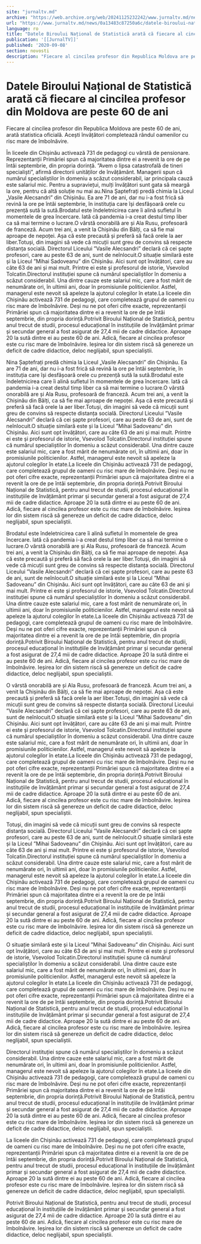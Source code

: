 ```yaml
---
site: "jurnaltv.md"
archive: "https://web.archive.org/web/20241125232242/www.jurnaltv.md/news/0a13483c87250a6c/datele-biroului-national-de-statistica-arata-ca-fiecare-al-cincilea-profesor-din-moldova-are-peste-60-de-ani.html?utm_source=RSS&utm_medium=RSS&utm_campaign=RSS"
url: "https://www.jurnaltv.md/news/0a13483c87250a6c/datele-biroului-national-de-statistica-arata-ca-fiecare-al-cincilea-profesor-din-moldova-are-peste-60-de-ani.html"
language: ro
title: "Datele Biroului Național de Statistică arată că fiecare al cincilea profesor din Moldova are peste 60 de ani"
publication: '[[JurnalTV]]'
published: '2020-09-08'
section: novosti
description: "Fiecare al cincilea profesor din Republica Moldova are peste 60 de ani, arată statistica oficială. Acești învățători completează rândul oamenilor cu risc mare de îmbolnăvire."
---
```


# Datele Biroului Național de Statistică arată că fiecare al cincilea profesor din Moldova are peste 60 de ani

Fiecare al cincilea profesor din Republica Moldova are peste 60 de ani, arată statistica oficială. Acești învățători completează rândul oamenilor cu risc mare de îmbolnăvire.

În liceele din Chișinău activează 731 de pedagogi cu vârstă de pensionare. Reprezentanții Primăriei spun că majoritatea dintre ei a revenit la ore de pe întâi septembrie, din propria dorință. ”Avem o lipsa catastrofală de tineri specialiști”, afirmă directorii unităților de învățământ. Managerii spun că numărul specialiștilor în domeniu a scăzut considerabil, iar principala cauză este salariul mic. Pentru a supraviețui, mulți învățători sunt gata să meargă la ore, pentru că altă soluție nu mai au.Nina Șaptefrați predă chimia la Liceul „Vasile Alecsandri” din Chișinău. Ea are 71 de ani, dar nu i-a fost frică să revină la ore pe întâi septembrie, în instituția care își desfășoară orele cu prezență sută la sută.Brodatul este îndeletnicirea care îi alină sufletul în momentele de grea încercare. Iată că pandemia i-a creat destul timp liber ca să mai termine o lucrare.O vârstă onorabilă are și Ala Rusu, profesoară de franceză. Acum trei ani, a venit la Chișinău din Bălți, ca să fie mai aproape de nepoței. Așa că este precaută și preferă să facă orele la aer liber.Totuși, din imagini să vede că micuții sunt greu de convins să respecte distanța socială. Directorul Liceului ”Vasile Alecsandri” declară că cei șapte profesori, care au peste 63 de ani, sunt de neînlocuit.O situație similară este și la Liceul ”Mihai Sadoveanu” din Chișinău. Aici sunt opt învățători, care au câte 63 de ani și mai mult. Printre ei este și profesorul de istorie, Vsevolod Tolcatin.Directorul instituției spune că numărul specialiștilor în domeniu a scăzut considerabil. Una dintre cauze este salariul mic, care a fost mărit de nenumărate ori, în ultimii ani, doar în promisiunile politicienilor. Astfel, managerul este nevoit să apeleze la ajutorul colegilor în etate.La liceele din Chișinău activează 731 de pedagogi, care completează grupul de oameni cu risc mare de îmbolnăvire. Deși nu ne pot oferi cifre exacte, reprezentanții Primăriei spun că majoritatea dintre ei a revenit la ore de pe întâi septembrie, din propria dorință.Potrivit Biroului Național de Statistică, pentru anul trecut de studii, procesul educațional în instituțiile de învățământ primar și secundar general a fost asigurat de 27,4 mii de cadre didactice. Aproape 20 la sută dintre ei au peste 60 de ani. Adică, fiecare al cincilea profesor este cu risc mare de îmbolnăvire. Ieșirea lor din sistem riscă să genereze un deficit de cadre didactice, deloc neglijabil, spun specialiștii.

Nina Șaptefrați predă chimia la Liceul „Vasile Alecsandri” din Chișinău. Ea are 71 de ani, dar nu i-a fost frică să revină la ore pe întâi septembrie, în instituția care își desfășoară orele cu prezență sută la sută.Brodatul este îndeletnicirea care îi alină sufletul în momentele de grea încercare. Iată că pandemia i-a creat destul timp liber ca să mai termine o lucrare.O vârstă onorabilă are și Ala Rusu, profesoară de franceză. Acum trei ani, a venit la Chișinău din Bălți, ca să fie mai aproape de nepoței. Așa că este precaută și preferă să facă orele la aer liber.Totuși, din imagini să vede că micuții sunt greu de convins să respecte distanța socială. Directorul Liceului ”Vasile Alecsandri” declară că cei șapte profesori, care au peste 63 de ani, sunt de neînlocuit.O situație similară este și la Liceul ”Mihai Sadoveanu” din Chișinău. Aici sunt opt învățători, care au câte 63 de ani și mai mult. Printre ei este și profesorul de istorie, Vsevolod Tolcatin.Directorul instituției spune că numărul specialiștilor în domeniu a scăzut considerabil. Una dintre cauze este salariul mic, care a fost mărit de nenumărate ori, în ultimii ani, doar în promisiunile politicienilor. Astfel, managerul este nevoit să apeleze la ajutorul colegilor în etate.La liceele din Chișinău activează 731 de pedagogi, care completează grupul de oameni cu risc mare de îmbolnăvire. Deși nu ne pot oferi cifre exacte, reprezentanții Primăriei spun că majoritatea dintre ei a revenit la ore de pe întâi septembrie, din propria dorință.Potrivit Biroului Național de Statistică, pentru anul trecut de studii, procesul educațional în instituțiile de învățământ primar și secundar general a fost asigurat de 27,4 mii de cadre didactice. Aproape 20 la sută dintre ei au peste 60 de ani. Adică, fiecare al cincilea profesor este cu risc mare de îmbolnăvire. Ieșirea lor din sistem riscă să genereze un deficit de cadre didactice, deloc neglijabil, spun specialiștii.

Brodatul este îndeletnicirea care îi alină sufletul în momentele de grea încercare. Iată că pandemia i-a creat destul timp liber ca să mai termine o lucrare.O vârstă onorabilă are și Ala Rusu, profesoară de franceză. Acum trei ani, a venit la Chișinău din Bălți, ca să fie mai aproape de nepoței. Așa că este precaută și preferă să facă orele la aer liber.Totuși, din imagini să vede că micuții sunt greu de convins să respecte distanța socială. Directorul Liceului ”Vasile Alecsandri” declară că cei șapte profesori, care au peste 63 de ani, sunt de neînlocuit.O situație similară este și la Liceul ”Mihai Sadoveanu” din Chișinău. Aici sunt opt învățători, care au câte 63 de ani și mai mult. Printre ei este și profesorul de istorie, Vsevolod Tolcatin.Directorul instituției spune că numărul specialiștilor în domeniu a scăzut considerabil. Una dintre cauze este salariul mic, care a fost mărit de nenumărate ori, în ultimii ani, doar în promisiunile politicienilor. Astfel, managerul este nevoit să apeleze la ajutorul colegilor în etate.La liceele din Chișinău activează 731 de pedagogi, care completează grupul de oameni cu risc mare de îmbolnăvire. Deși nu ne pot oferi cifre exacte, reprezentanții Primăriei spun că majoritatea dintre ei a revenit la ore de pe întâi septembrie, din propria dorință.Potrivit Biroului Național de Statistică, pentru anul trecut de studii, procesul educațional în instituțiile de învățământ primar și secundar general a fost asigurat de 27,4 mii de cadre didactice. Aproape 20 la sută dintre ei au peste 60 de ani. Adică, fiecare al cincilea profesor este cu risc mare de îmbolnăvire. Ieșirea lor din sistem riscă să genereze un deficit de cadre didactice, deloc neglijabil, spun specialiștii.

O vârstă onorabilă are și Ala Rusu, profesoară de franceză. Acum trei ani, a venit la Chișinău din Bălți, ca să fie mai aproape de nepoței. Așa că este precaută și preferă să facă orele la aer liber.Totuși, din imagini să vede că micuții sunt greu de convins să respecte distanța socială. Directorul Liceului ”Vasile Alecsandri” declară că cei șapte profesori, care au peste 63 de ani, sunt de neînlocuit.O situație similară este și la Liceul ”Mihai Sadoveanu” din Chișinău. Aici sunt opt învățători, care au câte 63 de ani și mai mult. Printre ei este și profesorul de istorie, Vsevolod Tolcatin.Directorul instituției spune că numărul specialiștilor în domeniu a scăzut considerabil. Una dintre cauze este salariul mic, care a fost mărit de nenumărate ori, în ultimii ani, doar în promisiunile politicienilor. Astfel, managerul este nevoit să apeleze la ajutorul colegilor în etate.La liceele din Chișinău activează 731 de pedagogi, care completează grupul de oameni cu risc mare de îmbolnăvire. Deși nu ne pot oferi cifre exacte, reprezentanții Primăriei spun că majoritatea dintre ei a revenit la ore de pe întâi septembrie, din propria dorință.Potrivit Biroului Național de Statistică, pentru anul trecut de studii, procesul educațional în instituțiile de învățământ primar și secundar general a fost asigurat de 27,4 mii de cadre didactice. Aproape 20 la sută dintre ei au peste 60 de ani. Adică, fiecare al cincilea profesor este cu risc mare de îmbolnăvire. Ieșirea lor din sistem riscă să genereze un deficit de cadre didactice, deloc neglijabil, spun specialiștii.

Totuși, din imagini să vede că micuții sunt greu de convins să respecte distanța socială. Directorul Liceului ”Vasile Alecsandri” declară că cei șapte profesori, care au peste 63 de ani, sunt de neînlocuit.O situație similară este și la Liceul ”Mihai Sadoveanu” din Chișinău. Aici sunt opt învățători, care au câte 63 de ani și mai mult. Printre ei este și profesorul de istorie, Vsevolod Tolcatin.Directorul instituției spune că numărul specialiștilor în domeniu a scăzut considerabil. Una dintre cauze este salariul mic, care a fost mărit de nenumărate ori, în ultimii ani, doar în promisiunile politicienilor. Astfel, managerul este nevoit să apeleze la ajutorul colegilor în etate.La liceele din Chișinău activează 731 de pedagogi, care completează grupul de oameni cu risc mare de îmbolnăvire. Deși nu ne pot oferi cifre exacte, reprezentanții Primăriei spun că majoritatea dintre ei a revenit la ore de pe întâi septembrie, din propria dorință.Potrivit Biroului Național de Statistică, pentru anul trecut de studii, procesul educațional în instituțiile de învățământ primar și secundar general a fost asigurat de 27,4 mii de cadre didactice. Aproape 20 la sută dintre ei au peste 60 de ani. Adică, fiecare al cincilea profesor este cu risc mare de îmbolnăvire. Ieșirea lor din sistem riscă să genereze un deficit de cadre didactice, deloc neglijabil, spun specialiștii.

O situație similară este și la Liceul ”Mihai Sadoveanu” din Chișinău. Aici sunt opt învățători, care au câte 63 de ani și mai mult. Printre ei este și profesorul de istorie, Vsevolod Tolcatin.Directorul instituției spune că numărul specialiștilor în domeniu a scăzut considerabil. Una dintre cauze este salariul mic, care a fost mărit de nenumărate ori, în ultimii ani, doar în promisiunile politicienilor. Astfel, managerul este nevoit să apeleze la ajutorul colegilor în etate.La liceele din Chișinău activează 731 de pedagogi, care completează grupul de oameni cu risc mare de îmbolnăvire. Deși nu ne pot oferi cifre exacte, reprezentanții Primăriei spun că majoritatea dintre ei a revenit la ore de pe întâi septembrie, din propria dorință.Potrivit Biroului Național de Statistică, pentru anul trecut de studii, procesul educațional în instituțiile de învățământ primar și secundar general a fost asigurat de 27,4 mii de cadre didactice. Aproape 20 la sută dintre ei au peste 60 de ani. Adică, fiecare al cincilea profesor este cu risc mare de îmbolnăvire. Ieșirea lor din sistem riscă să genereze un deficit de cadre didactice, deloc neglijabil, spun specialiștii.

Directorul instituției spune că numărul specialiștilor în domeniu a scăzut considerabil. Una dintre cauze este salariul mic, care a fost mărit de nenumărate ori, în ultimii ani, doar în promisiunile politicienilor. Astfel, managerul este nevoit să apeleze la ajutorul colegilor în etate.La liceele din Chișinău activează 731 de pedagogi, care completează grupul de oameni cu risc mare de îmbolnăvire. Deși nu ne pot oferi cifre exacte, reprezentanții Primăriei spun că majoritatea dintre ei a revenit la ore de pe întâi septembrie, din propria dorință.Potrivit Biroului Național de Statistică, pentru anul trecut de studii, procesul educațional în instituțiile de învățământ primar și secundar general a fost asigurat de 27,4 mii de cadre didactice. Aproape 20 la sută dintre ei au peste 60 de ani. Adică, fiecare al cincilea profesor este cu risc mare de îmbolnăvire. Ieșirea lor din sistem riscă să genereze un deficit de cadre didactice, deloc neglijabil, spun specialiștii.

La liceele din Chișinău activează 731 de pedagogi, care completează grupul de oameni cu risc mare de îmbolnăvire. Deși nu ne pot oferi cifre exacte, reprezentanții Primăriei spun că majoritatea dintre ei a revenit la ore de pe întâi septembrie, din propria dorință.Potrivit Biroului Național de Statistică, pentru anul trecut de studii, procesul educațional în instituțiile de învățământ primar și secundar general a fost asigurat de 27,4 mii de cadre didactice. Aproape 20 la sută dintre ei au peste 60 de ani. Adică, fiecare al cincilea profesor este cu risc mare de îmbolnăvire. Ieșirea lor din sistem riscă să genereze un deficit de cadre didactice, deloc neglijabil, spun specialiștii.

Potrivit Biroului Național de Statistică, pentru anul trecut de studii, procesul educațional în instituțiile de învățământ primar și secundar general a fost asigurat de 27,4 mii de cadre didactice. Aproape 20 la sută dintre ei au peste 60 de ani. Adică, fiecare al cincilea profesor este cu risc mare de îmbolnăvire. Ieșirea lor din sistem riscă să genereze un deficit de cadre didactice, deloc neglijabil, spun specialiștii.